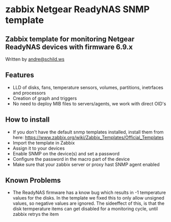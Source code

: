 # zabbix Netgear ReadyNAS SNMP template

## Zabbix template for monitoring Netgear ReadyNAS devices with firmware 6.9.x

Written by andre@schild.ws

## Features
- LLD of disks, fans, temperature sensors, volumes, partitions, inetrfaces and processors
- Creation of graph and triggers
- No need to deploy MIB files to servers/agents, we work with direct OID's

## How to install
- If you don't have the default snmp templates installed, install them from here:
  https://www.zabbix.org/wiki/Zabbix_Templates/Official_Templates
- Import the template in Zabbix
- Assign it to your devices
- Enable SNMP on the device(s) and set a password
- Configure the password in the macro part of the device
- Make sure that your zabbix server or proxy hast SNMP agent enabled

## Known Problems
- The ReadyNAS firmware has a know bug which results in -1 temperature values
  for the disks.
  In the template we fixed this to only allow unsigned values, so negative values
  are ignored.
  The sideeffect of this, is that the disk termperature items can get
  disabled for a monitoring cycle, until zabbix retrys the item